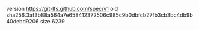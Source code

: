 version https://git-lfs.github.com/spec/v1
oid sha256:3af3b88a564a7e658412372506c985c9b0dbfcb27fb3cb3bc4db9b40debd9206
size 6239
